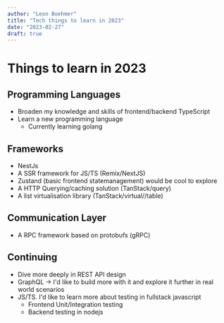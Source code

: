 ```yaml
---
author: "Leon Boehmer"
title: "Tech things to learn in 2023"
date: "2023-02-27"
draft: true
---
```


# Things to learn in 2023

## Programming Languages

- Broaden my knowledge and skills of frontend/backend TypeScript
- Learn a new programming language
  - Currently learning golang

## Frameworks

- NestJs
- A SSR framework for JS/TS (Remix/NextJS)
- Zustand (basic frontend statemanagement) would be cool to explore
- A HTTP Querying/caching solution (TanStack/query)
- A list virtualisation library (TanStack/virtual//table)

## Communication Layer

- A RPC framework based on protobufs (gRPC)

## Continuing

- Dive more deeply in REST API design
- GraphQL -> I'd like to build more with it and explore it further in real world scenarios
- JS/TS. I'd like to learn more about testing in fullstack javascript
  - Frontend Unit/Integration testing
  - Backend testing in nodejs
